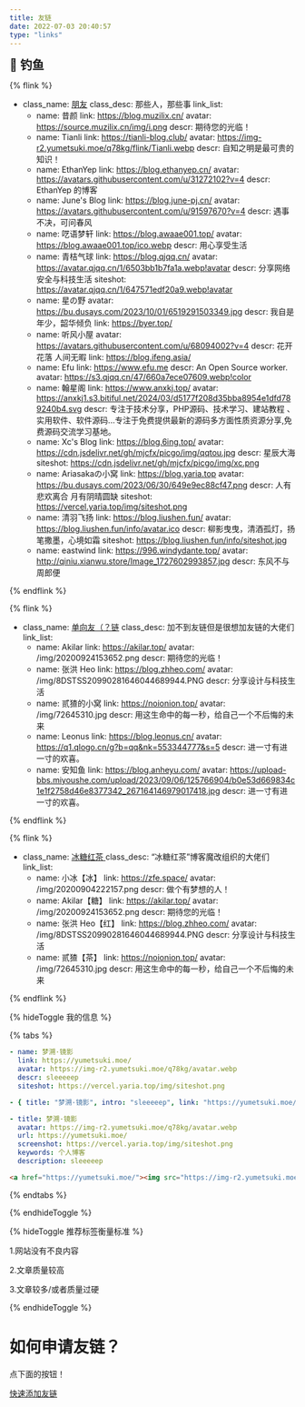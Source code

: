 ```yaml
---
title: 友链
date: 2022-07-03 20:40:57
type: "links"
---
```


<div class="title-h2-a">
  <div class="title-h2-a-left">
    <h2 style="padding-top: 0;margin:0.6rem 0 0.6rem;">🎣 钓鱼</h2><a class="random-post-start" href="javascript:fetchRandomPost();"><i class="fa-solid fa-arrow-rotate-right"></i></a>
  </div>
</div>
<div id="random-post"></div>

<link rel="stylesheet" type="text/css" href="https://cdn.smartcis.cn/npm/js-heo/moments/random-friends-post.css">

{% flink %}

- class_name: <a href="https://github.com/Flink">朋友</a>
  class_desc: 那些人，那些事
  link_list:
  - name: 昔颜
    link: https://blog.muzilix.cn/
    avatar: https://source.muzilix.cn/img/i.png
    descr: 期待您的光临！
  - name: Tianli
    link: https://tianli-blog.club/
    avatar: https://img-r2.yumetsuki.moe/q78kg/flink/Tianli.webp
    descr: 自知之明是最可贵的知识！
  - name: EthanYep
    link: https://blog.ethanyep.cn/
    avatar: https://avatars.githubusercontent.com/u/31272102?v=4
    descr: EthanYep 的博客
  - name: June's Blog
    link: https://blog.june-pj.cn/
    avatar: https://avatars.githubusercontent.com/u/91597670?v=4
    descr: 遇事不决，可问春风
  - name: 呓语梦轩
    link: https://blog.awaae001.top/
    avatar: https://blog.awaae001.top/ico.webp
    descr: 用心享受生活
  - name: 青桔气球
    link: https://blog.qjqq.cn/
    avatar: https://avatar.qjqq.cn/1/6503bb1b7fa1a.webp!avatar
    descr: 分享网络安全与科技生活
    siteshot: https://avatar.qjqq.cn/1/647571edf20a9.webp!avatar
  - name: 星の野
    avatar: https://bu.dusays.com/2023/10/01/6519291503349.jpg
    descr: 我自是年少，韶华倾负
    link: https://byer.top/
  - name: 听风小屋
    avatar: https://avatars.githubusercontent.com/u/68094002?v=4
    descr: 花开花落 人间无暇
    link: https://blog.ifeng.asia/
  - name: Efu
    link: https://www.efu.me
    descr: An Open Source worker.
    avatar: https://s3.qjqq.cn/47/660a7ece07609.webp!color
  - name: 翰星阁
    link: https://www.anxkj.top/
    avatar: https://anxkj1.s3.bitiful.net/2024/03/d5177f208d35bba8954e1dfd789240b4.svg
    descr: 专注于技术分享，PHP源码、技术学习、建站教程 、实用软件、软件源码...专注于免费提供最新的源码多方面性质资源分享,免费源码交流学习基地。
  - name: Xc's Blog
    link: https://blog.6ing.top/
    avatar: https://cdn.jsdelivr.net/gh/mjcfx/picgo/img/qqtou.jpg
    descr: 星辰大海
    siteshot: https://cdn.jsdelivr.net/gh/mjcfx/picgo/img/xc.png
  - name: Ariasakaの小窝
    link: https://blog.yaria.top
    avatar: https://bu.dusays.com/2023/06/30/649e9ec88cf47.png
    descr: 人有悲欢离合 月有阴晴圆缺
    siteshot: https://vercel.yaria.top/img/siteshot.png
  - name: 清羽飞扬
    link: https://blog.liushen.fun/
    avatar: https://blog.liushen.fun/info/avatar.ico
    descr: 柳影曳曳，清酒孤灯，扬笔撒墨，心境如霜
    siteshot: https://blog.liushen.fun/info/siteshot.jpg
  - name: eastwind
    link: https://996.windydante.top/
    avatar: http://qiniu.xianwu.store/Image_1727602993857.jpg
    descr: 东风不与周郎便


{% endflink %}

{% flink %}

- class_name: <a href="https://github.com/Flink">单向友（？链</a>
  class_desc: 加不到友链但是很想加友链的大佬们
  link_list:
  - name: Akilar
    link: https://akilar.top/
    avatar: /img/20200924153652.png
    descr: 期待您的光临！
  - name: 张洪 Heo
    link: https://blog.zhheo.com/
    avatar: /img/8DSTSS20990281646044689944.PNG
    descr: 分享设计与科技生活
  - name: 贰猹的小窝
    link: https://noionion.top/
    avatar: /img/72645310.jpg
    descr: 用这生命中的每一秒，给自己一个不后悔的未来
  - name: Leonus
    link: https://blog.leonus.cn/
    avatar: https://q1.qlogo.cn/g?b=qq&nk=553344777&s=5
    descr: 进一寸有进一寸的欢喜。
  - name: 安知鱼
    link: https://blog.anheyu.com/
    avatar: https://upload-bbs.miyoushe.com/upload/2023/09/06/125766904/b0e53d669834c1e1f2758d46e8377342_267164146979017418.jpg
    descr: 进一寸有进一寸的欢喜。

{% endflink %}

<!-- 一个友链例子 -->

{% flink %}

- class_name: <a href="https://github.com/Rock-Candy-Tea">冰糖红茶 </a>
  class_desc: “冰糖红茶”博客魔改组织的大佬们
  link_list:
  - name: 小冰【冰】
    link: https://zfe.space/
    avatar: /img/20200904222157.png
    descr: 做个有梦想的人！
  - name: Akilar【糖】
    link: https://akilar.top/
    avatar: /img/20200924153652.png
    descr: 期待您的光临！
  - name: 张洪 Heo【红】
    link: https://blog.zhheo.com/
    avatar: /img/8DSTSS20990281646044689944.PNG
    descr: 分享设计与科技生活
  - name: 贰猹【茶】
    link: https://noionion.top/
    avatar: /img/72645310.jpg
    descr: 用这生命中的每一秒，给自己一个不后悔的未来

{% endflink %}

{% hideToggle 我的信息 %}

{% tabs  %}

<!-- tab Butterfly & MengD -->

```yaml
- name: 梦溯·镜影
  link: https://yumetsuki.moe/
  avatar: https://img-r2.yumetsuki.moe/q78kg/avatar.webp
  descr: sleeeeep
  siteshot: https://vercel.yaria.top/img/siteshot.png
```

<!-- endtab -->

<!-- tab fluid -->

```yaml
- { title: "梦溯·镜影", intro: "sleeeeep", link: "https://yumetsuki.moe/", image: "https://img-r2.yumetsuki.moe/q78kg/avatar.webp" }
```

<!-- endtab -->

<!-- tab volantis -->

```yaml
- title: 梦溯·镜影
  avatar: https://img-r2.yumetsuki.moe/q78kg/avatar.webp
  url: https://yumetsuki.moe/
  screenshot: https://vercel.yaria.top/img/siteshot.png
  keywords: 个人博客
  description: sleeeeep
```

<!-- endtab -->

<!-- tab html -->

```html
<a href="https://yumetsuki.moe/"><img src="https://img-r2.yumetsuki.moe/q78kg/avatar.webp" alt="avatar" />梦溯·镜影</a>
```

<!-- endtab -->

{% endtabs  %}

{% endhideToggle %}

{% hideToggle 推荐标签衡量标准 %}

1.网站没有不良内容

2.文章质量较高

3.文章较多/或者质量过硬

{% endhideToggle %}

<h1>如何申请友链？</h1>

点下面的按钮！

<script type="text/javascript" src="https://cdn.smartcis.cn/npm/jquery@3.6.4/dist/jquery.min.js"></script>
<script src = "/js/randomFriend.js"></script>

<a href="javascript:void(0)" onclick="addflink()">快速添加友链</a>
